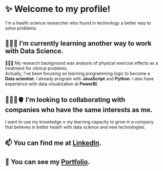 # ✨ Welcome to my profile!

I'm a health science researcher who found in technology a better way to solve problems.

## 👩🏽‍💻 I’m currently learning another way to work with Data Science.

👩🏻‍🔬 My research background was analysis of physical exercise effects as a treatment for clinical problems.
<br>Actually, I've been focusing on learning programming logic to become a **Data scientist**. I already program with **JavaScript** and **Python**. I also have experience with data visualization at **PowerBI**.

## 🏋🏽‍♀️🫀 I’m looking to collaborating with companies who have the same interests as me.
I want to use my knowledge **+** my learning capacity to grow in a company that believes in better health with data science and new technologies. 

## 📫 You can find me at [LinkedIn](https://www.linkedin.com/in/lumagri/).
## 💼 You can see my [Portfolio](https://www.lumagri.github.io). 
